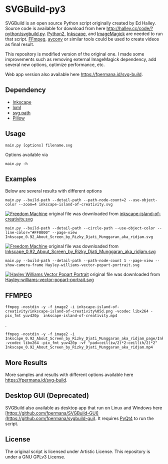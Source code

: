 SVGBuild-py3
========

SVGBuild is an open source Python script originally created by Ed Halley. Source code is available for download from here http://halley.cc/code/?python/svgbuild.py. [Python2](https://python.org/), [Inkscape](https://inkscape.org/), and [ImageMagick](https://imagemagick.org/) are needed to run that script. [FFmpeg](https://ffmpeg.org/), [avconv](https://libav.org/avconv.html) or similar tools could be used to create videos as final result.

This repository is modified version of the original one. I made some improvements such as removing external ImageMagick dependency, add several new options, optimize performance, etc.

Web app version also available here https://fpermana.id/svg-build.


Dependency
-----
* [Inkscape](https://inkscape.org/)
* [lxml](https://pypi.org/project/lxml/)
* [svg.path](https://pypi.org/project/svg.path/)
* [Pillow](https://pypi.org/project/Pillow/)


Usage
----- 

    main.py [options] filename.svg

Options available via

    main.py -h


Examples
-----

Below are several results with different options

    main.py --build-path --detail-path --path-node-count=2 --use-object-color --zoom=4 inkscape-island-of-creativity.svg
[![Freedom Machine](https://fpermana.id/images/play_inkscape-island-of-creativity.png "Island of Creativity")](https://fpermana.id/svg-build/island-of-creativity "Island of Creativity")
original file was downloaded from [inkscape-island-of-creativity.svg](https://inkscape.org/~bayubayu/%E2%98%85island-of-creativity)


    main.py --build-path --detail-path --circle-path --use-object-color --line-color="#FF0000" --page-view Inkscape_0.92_About_Screen_by_Rizky_Djati_Munggaran_aka_ridjam.svg

[![Freedom Machine](https://fpermana.id/images/play_Inkscape_0.92_About_Screen_by_Rizky_Djati_Munggaran_aka_ridjam.png "Freedom Machine")](https://fpermana.id/svg-build/freedom-machine "Freedom Machine")
original file was downloaded from [Inkscape_0.92_About_Screen_by_Rizky_Djati_Munggaran_aka_ridjam.svg](https://inkscape.org/~ridjam/%E2%98%85freedom-machine)


    main.py --build-path --detail-path --path-node-count 1 --page-view --show-camera-frame Hayley-williams-vector-popart-portrait.svg

[![Hayley Williams Vector Popart Portrait
](https://fpermana.id/images/play_Hayley-williams-vector-popart-portrait.png "Hayley Williams Vector Popart Portrait
")](https://fpermana.id/svg-build/hayley-williams-vector-popart-portrait "Hayley Williams Vector Popart Portrait
")
original file was downloaded from [Hayley-williams-vector-popart-portrait.svg](https://www.vecteezy.com/vector-art/146032-hayley-williams-vector-popart-portrait)

FFMPEG
-----

    ffmpeg -nostdin -y -f image2 -i inkscape-island-of-creativity/inkscape-island-of-creativity%05d.png -vcodec libx264 -pix_fmt yuv420p  inkscape-island-of-creativity.mp4
.

    ffmpeg -nostdin -y -f image2 -i Inkscape_0.92_About_Screen_by_Rizky_Djati_Munggaran_aka_ridjam_page/Inkscape_0.92_About_Screen_by_Rizky_Djati_Munggaran_aka_ridjam%05d.png -vcodec libx264 -pix_fmt yuv420p -vf "pad=ceil(iw/2)*2:ceil(ih/2)*2" Inkscape_0.92_About_Screen_by_Rizky_Djati_Munggaran_aka_ridjam.mp4

More Results
-----
More samples and results with different options available here https://fpermana.id/svg-build.

Desktop GUI (Deprecated)
-----
SVGBuild also available as desktop app that run on Linux and Windows here [https://github.com/fpermana/SVGBuild-GUI](https://github.com/fpermana/svgbuild-gui). It requires [PyQt4](https://wiki.python.org/moin/PyQt4) to run the script.


License
-------

The original script is licensed under Artistic License.
This repository is under a GNU GPLv3 License.
